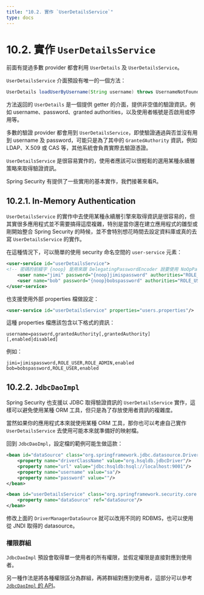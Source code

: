 ```yaml
---
title: "10.2. 實作 `UserDetailsService`"
type: docs
---
```


# 10.2. 實作 `UserDetailsService`

前面有提過多數 provider 都會利用 `UserDetails` 及 `UserDetailsService`。

`UserDetailsService` 介面預設有唯一的一個方法：

```java
UserDetails loadUserByUsername(String username) throws UsernameNotFoundException;
```

方法返回的 `UserDetails` 是一個提供 getter 的介面，提供非空值的驗證資訊，例如 username、password、granted authorities，以及使用者帳號是否啟用或停用等。

多數的驗證 provider 都會用到 `UserDetailsService`，即使驗證通過與否並沒有用到 username 及 password，可能只是為了其中的 `GrantedAuthority` 資訊，例如 LDAP、X.509 或 CAS 等，其他系統會負責實際去驗證憑證。

`UserDetailsService` 是很容易實作的，使用者應該可以很輕鬆的選用某種永續層策略來取得驗證資訊。

Spring Security 有提供了一些實用的基本實作，我們接著來看R。

## 10.2.1. In-Memory Authentication

`UserDetailsService` 的實作中去使用某種永續層引擎來取得資訊是很容易的，但其實很多應用程式並不需要搞得這麼複雜，特別是當你還在建立應用程式的雛型或剛開始整合 Spring Security 的時候，並不會特別想花時間去設定資料庫或真的去寫 `UserDetailsService` 的實作。

在這種情況下，可以簡單的使用 security 命名空間的 `user-service` 元素：

```xml
<user-service id="userDetailsService">
<!-- 密碼的前綴字 {noop} 是用來跟 DelegatingPasswordEncoder 說要使用 NoOpPasswordEncoder (也就是什麼事都不做的 PasswordEncoder)。這樣對於正式環境來說其實並不安全，只是讓讀取範本的時候更容易一點。一般來說密碼需要被 hash 跟 BCrypt -->
    <user name="jimi" password="{noop}jimispassword" authorities="ROLE_USER, ROLE_ADMIN" />
    <user name="bob" password="{noop}bobspassword" authorities="ROLE_USER" />
</user-service>
```

也支援使用外部 properties 檔做設定：

```xml
<user-service id="userDetailsService" properties="users.properties"/>
```

這種 properties 檔應該包含以下格式的資訊：

```
username=password,grantedAuthority[,grantedAuthority][,enabled|disabled]
```

例如：

```
jimi=jimispassword,ROLE_USER,ROLE_ADMIN,enabled
bob=bobspassword,ROLE_USER,enabled
```

## 10.2.2. `JdbcDaoImpl`

Spring Security 也支援以 JDBC 取得驗證資訊的 `UserDetailsService` 實作，這樣可以避免使用某種 ORM 工具，但只是為了存放使用者資訊的複雜度。

當然如果你的應用程式本來就使用某種 ORM 工具，那你也可以考慮自己實作 `UserDetailsService` 去使用可能本來就準備好的映射檔。

回到 `JdbcDaoImpl`，設定檔的範例可能生做這款：

```xml
<bean id="dataSource" class="org.springframework.jdbc.datasource.DriverManagerDataSource">
    <property name="driverClassName" value="org.hsqldb.jdbcDriver"/>
    <property name="url" value="jdbc:hsqldb:hsql://localhost:9001"/>
    <property name="username" value="sa"/>
    <property name="password" value=""/>
</bean>

<bean id="userDetailsService" class="org.springframework.security.core.userdetails.jdbc.JdbcDaoImpl">
    <property name="dataSource" ref="dataSource"/>
</bean>
```

修改上面的 `DriverManagerDataSource` 就可以改用不同的 RDBMS，也可以使用從 JNDI 取得的 datasource。

### 權限群組

`JdbcDaoImpl` 預設會取得單一使用者的所有權限，並假定權限是直接對應到使用者。

另一種作法是將各種權限區分為群組，再將群組對應到使用者，這部分可以參考 [`JdbcDaoImpl` 的 API](https://docs.spring.io/spring-security/site/docs/5.0.7.RELEASE/api/org/springframework/security/core/userdetails/jdbc/JdbcDaoImpl.html)。